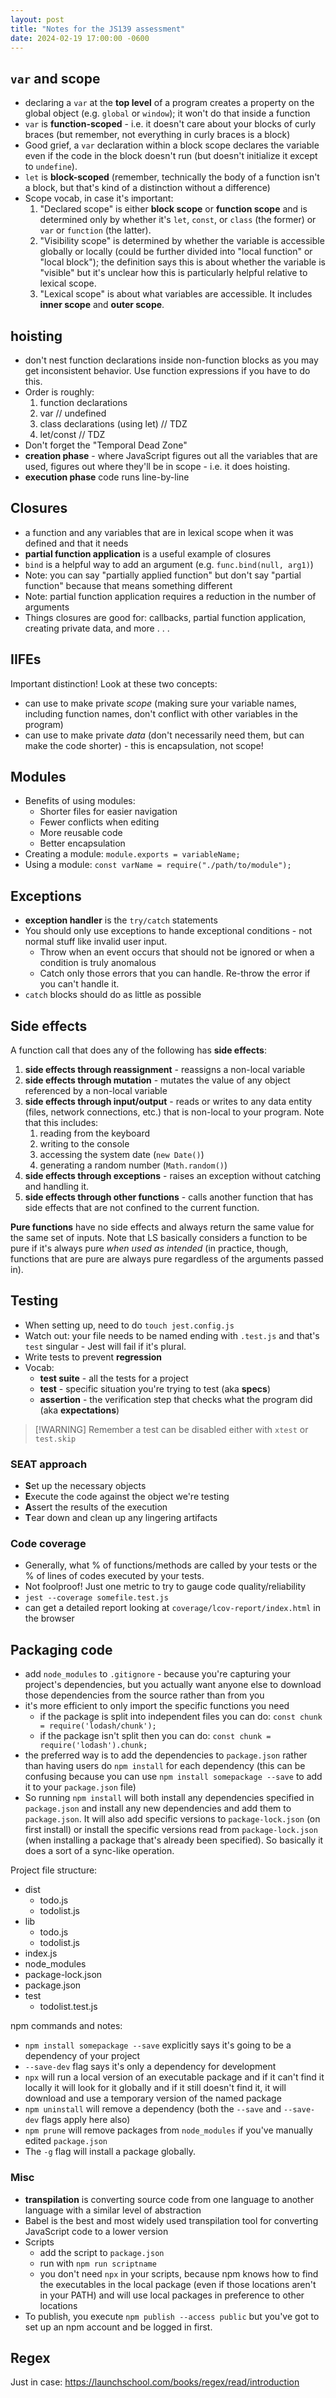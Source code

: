 ```yaml
---
layout: post
title: "Notes for the JS139 assessment"
date: 2024-02-19 17:00:00 -0600
---
```


## `var` and **scope**

- declaring a `var` at the **top level** of a program creates a property on the
  global object (e.g. `global` or `window`); it won't do that inside a function
- `var` is **function-scoped** - i.e. it doesn't care about your blocks of curly
  braces (but remember, not everything in curly braces is a block)
- Good grief, a `var` declaration within a block scope declares the variable
  even if the code in the block doesn't run (but doesn't initialize it except to
  `undefine`).
- `let` is **block-scoped** (remember, technically the body of a function isn't
  a block, but that's kind of a distinction without a difference)
- Scope vocab, in case it's important:
  1. "Declared scope" is either **block scope** or **function scope** and is
     determined only by whether it's `let`, `const`, or `class` (the former) or
     `var` or `function` (the latter).
  2. "Visibility scope" is determined by whether the variable is accessible
     globally or locally (could be further divided into "local function" or
     "local block"); the definition says this is about whether the variable is
     "visible" but it's unclear how this is particularly helpful relative to
     lexical scope.
  3. "Lexical scope" is about what variables are accessible. It includes **inner
     scope** and **outer scope**.

## hoisting

- don't nest function declarations inside non-function blocks as you may get
  inconsistent behavior. Use function expressions if you have to do this.
- Order is roughly:
  1. function declarations
  2. var // undefined
  3. class declarations (using let) // TDZ
  4. let/const // TDZ
- Don't forget the "Temporal Dead Zone"
- **creation phase** - where JavaScript figures out all the variables that are
  used, figures out where they'll be in scope - i.e. it does hoisting.
- **execution phase** code runs line-by-line

## Closures

- a function and any variables that are in lexical scope when it was defined and
  that it needs
- **partial function application** is a useful example of closures
- `bind` is a helpful way to add an argument (e.g. `func.bind(null, arg1)`)
- Note: you can say "partially applied function" but don't say "partial
  function" because that means something different
- Note: partial function application requires a reduction in the number of
  arguments
- Things closures are good for: callbacks, partial function application,
  creating private data, and more . . .

## IIFEs

Important distinction! Look at these two concepts:

- can use to make private _scope_ (making sure your variable names, including
  function names, don't conflict with other variables in the program)
- can use to make private _data_ (don't necessarily need them, but can make the
  code shorter) - this is encapsulation, not scope!

## Modules

- Benefits of using modules:
  - Shorter files for easier navigation
  - Fewer conflicts when editing
  - More reusable code
  - Better encapsulation
- Creating a module: `module.exports = variableName;`
- Using a module: `const varName = require("./path/to/module");`

## Exceptions

- **exception handler** is the `try/catch` statements
- You should only use exceptions to hande exceptional conditions - not normal
  stuff like invalid user input.
  - Throw when an event occurs that should not be ignored or when a condition is
    truly anomalous
  - Catch only those errors that you can handle. Re-throw the error if you can't
    handle it.
- `catch` blocks should do as little as possible

## Side effects

A function call that does any of the following has **side effects**:

1. **side effects through reassignment** - reassigns a non-local variable
2. **side effects through mutation** - mutates the value of any object
   referenced by a non-local variable
3. **side effects through input/output** - reads or writes to any data entity
   (files, network connections, etc.) that is non-local to your program. Note
   that this includes:
   1. reading from the keyboard
   2. writing to the console
   3. accessing the system date (`new Date()`)
   4. generating a random number (`Math.random()`)
4. **side effects through exceptions** - raises an exception without catching
   and handling it.
5. **side effects through other functions** - calls another function that has
   side effects that are not confined to the current function.

**Pure functions** have no side effects and always return the same value for the
same set of inputs. Note that LS basically considers a function to be pure if
it's always pure _when used as intended_ (in practice, though, functions that
are pure are always pure regardless of the arguments passed in).

## Testing

- When setting up, need to do `touch jest.config.js`
- Watch out: your file needs to be named ending with `.test.js` and that's
  `test` singular - Jest will fail if it's plural.
- Write tests to prevent **regression**
- Vocab:
  - **test suite** - all the tests for a project
  - **test** - specific situation you're trying to test (aka **specs**)
  - **assertion** - the verification step that checks what the program did (aka
    **expectations**)

> [!WARNING] Remember a test can be disabled either with `xtest` or `test.skip`

### SEAT approach

- **S**et up the necessary objects
- **E**xecute the code against the object we're testing
- **A**ssert the results of the execution
- **T**ear down and clean up any lingering artifacts

### Code coverage

- Generally, what % of functions/methods are called by your tests or the % of
  lines of codes executed by your tests.
- Not foolproof! Just one metric to try to gauge code quality/reliability
- `jest --coverage somefile.test.js`
- can get a detailed report looking at `coverage/lcov-report/index.html` in the
  browser

## Packaging code

- add `node_modules` to `.gitignore` - because you're capturing your project's
  dependencies, but you actually want anyone else to download those dependencies
  from the source rather than from you
- it's more efficient to only import the specific functions you need
  - if the package is split into independent files you can do:
    `const chunk = require('lodash/chunk');`
  - if the package isn't split then you can do:
    `const chunk = require('lodash').chunk;`
- the preferred way is to add the dependencies to `package.json` rather than
  having users do `npm install` for each dependency (this can be confusing
  because you can use `npm install somepackage --save` to add it to your
  `package.json` file)
- So running `npm install` will both install any dependencies specified in
  `package.json` and install any new dependencies and add them to
  `package.json`. It will also add specific versions to `package-lock.json` (on
  first install) or install the specific versions read from `package-lock.json`
  (when installing a package that's already been specified). So basically it
  does a sort of a sync-like operation.

Project file structure:

- dist
  - todo.js
  - todolist.js
- lib
  - todo.js
  - todolist.js
- index.js
- node_modules
- package-lock.json
- package.json
- test
  - todolist.test.js

npm commands and notes:

- `npm install somepackage --save` explicitly says it's going to be a dependency
  of your project
- `--save-dev` flag says it's only a dependency for development
- `npx` will run a local version of an executable package and if it can't find
  it locally it will look for it globally and if it still doesn't find it, it
  will download and use a temporary version of the named package
- `npm uninstall` will remove a dependency (both the `--save` and `--save-dev`
  flags apply here also)
- `npm prune` will remove packages from `node_modules` if you've manually edited
  `package.json`
- The `-g` flag will install a package globally.

### Misc

- **transpilation** is converting source code from one language to another
  language with a similar level of abstraction
- Babel is the best and most widely used transpilation tool for converting
  JavaScript code to a lower version
- Scripts
  - add the script to `package.json`
  - run with `npm run scriptname`
  - you don't need `npx` in your scripts, because npm knows how to find the
    executables in the local package (even if those locations aren't in your
    PATH) and will use local packages in preference to other locations
- To publish, you execute `npm publish --access public` but you've got to set up
  an npm account and be logged in first.

## Regex

Just in case: https://launchschool.com/books/regex/read/introduction

